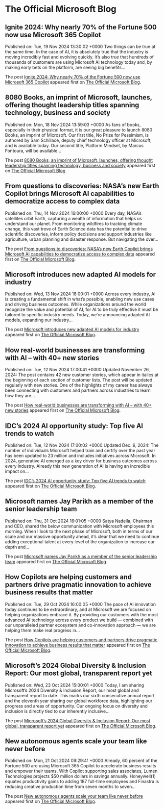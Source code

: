 # The Official Microsoft Blog

## Ignite 2024: Why nearly 70% of the Fortune 500 now use Microsoft 365 Copilot
Published on: Tue, 19 Nov 2024 13:30:02 +0000
Two things can be true at the same time. In the case of AI, it is absolutely true that the industry is moving incredibly fast and evolving quickly. It’s also true that hundreds of thousands of customers are using Microsoft AI technology today and, by making early bets on the platform, are seeing big benefits...

The post [Ignite 2024: Why nearly 70% of the Fortune 500 now use Microsoft 365 Copilot](https://blogs.microsoft.com/blog/2024/11/19/ignite-2024-why-nearly-70-of-the-fortune-500-now-use-microsoft-365-copilot/) appeared first on [The Official Microsoft Blog](https://blogs.microsoft.com).
## 8080 Books, an imprint of Microsoft, launches, offering thought leadership titles spanning technology, business and society
Published on: Mon, 18 Nov 2024 13:59:03 +0000
As fans of books, especially in their physical format, it is our great pleasure to launch 8080 Books, an imprint of Microsoft. Our first title, No Prize for Pessimism, is authored by Sam Schillace, deputy chief technology officer at Microsoft, and is available today. Our second title, Platform Mindset, by Marcus Fontoura, will be available...

The post [8080 Books, an imprint of Microsoft, launches, offering thought leadership titles spanning technology, business and society](https://blogs.microsoft.com/blog/2024/11/18/8080-books-an-imprint-of-microsoft-launches-offering-thought-leadership-titles-spanning-technology-business-and-society/) appeared first on [The Official Microsoft Blog](https://blogs.microsoft.com).
## From questions to discoveries: NASA’s new Earth Copilot brings Microsoft AI capabilities to democratize access to complex data
Published on: Thu, 14 Nov 2024 16:00:00 +0000
Every day, NASA’s satellites orbit Earth, capturing a wealth of information that helps us understand our planet. From monitoring wildfires to tracking climate change, this vast trove of Earth Science data has the potential to drive scientific discoveries, inform policy decisions and support industries like agriculture, urban planning and disaster response. But navigating the over...

The post [From questions to discoveries: NASA’s new Earth Copilot brings Microsoft AI capabilities to democratize access to complex data](https://blogs.microsoft.com/blog/2024/11/14/from-questions-to-discoveries-nasas-new-earth-copilot-brings-microsoft-ai-capabilities-to-democratize-access-to-complex-data/) appeared first on [The Official Microsoft Blog](https://blogs.microsoft.com).
## Microsoft introduces new adapted AI models for industry
Published on: Wed, 13 Nov 2024 16:00:01 +0000
Across every industry, AI is creating a fundamental shift in what’s possible, enabling new use cases and driving business outcomes. While organizations around the world recognize the value and potential of AI, for AI to be truly effective it must be tailored to specific industry needs. Today, we’re announcing adapted AI models, expanding our industry...

The post [Microsoft introduces new adapted AI models for industry](https://blogs.microsoft.com/blog/2024/11/13/microsoft-introduces-new-adapted-ai-models-for-industry/) appeared first on [The Official Microsoft Blog](https://blogs.microsoft.com).
## How real-world businesses are transforming with AI – with 40+ new stories
Published on: Tue, 12 Nov 2024 17:00:41 +0000
Updated November 26, 2024: The post contains 42 new customer stories, which appear in italics at the beginning of each section of customer lists. The post will be updated regularly with new stories. One of the highlights of my career has always been connecting with customers and partners across industries to learn how they are...

The post [How real-world businesses are transforming with AI – with 40+ new stories](https://blogs.microsoft.com/blog/2024/11/12/https-blogs-microsoft-com-blog-2024-11-12-how-real-world-businesses-are-transforming-with-ai/) appeared first on [The Official Microsoft Blog](https://blogs.microsoft.com).
## IDC’s 2024 AI opportunity study: Top five AI trends to watch
Published on: Tue, 12 Nov 2024 17:00:02 +0000
Updated Dec. 9, 2024: The number of individuals Microsoft helped train and certify over the past year has been updated to 23 million and includes initiatives across Microsoft. In 2024, generative AI emerged as a key driver for business outcomes across every industry. Already this new generation of AI is having an incredible impact on...

The post [IDC’s 2024 AI opportunity study: Top five AI trends to watch](https://blogs.microsoft.com/blog/2024/11/12/idcs-2024-ai-opportunity-study-top-five-ai-trends-to-watch/) appeared first on [The Official Microsoft Blog](https://blogs.microsoft.com).
## Microsoft names Jay Parikh as a member of the senior leadership team
Published on: Thu, 31 Oct 2024 16:01:05 +0000
Satya Nadella, Chairman and CEO, shared the below communication with Microsoft employees this morning. When I look to the next phase of Microsoft, both in terms of our scale and our massive opportunity ahead, it’s clear that we need to continue adding exceptional talent at every level of the organization to increase our depth and...

The post [Microsoft names Jay Parikh as a member of the senior leadership team](https://blogs.microsoft.com/blog/2024/10/31/microsoft-names-jay-parikh-as-a-member-of-the-senior-leadership-team/) appeared first on [The Official Microsoft Blog](https://blogs.microsoft.com).
## How Copilots are helping customers and partners drive pragmatic innovation to achieve business results that matter
Published on: Tue, 29 Oct 2024 16:00:05 +0000
The pace of AI innovation today continues to be extraordinary, and at Microsoft we are focused on helping organizations embrace it. By providing our customers with the most advanced AI technology across every product we build — combined with our unparalleled partner ecosystem and co-innovation approach — we are helping them make real progress in...

The post [How Copilots are helping customers and partners drive pragmatic innovation to achieve business results that matter](https://blogs.microsoft.com/blog/2024/10/29/how-copilots-are-helping-customers-and-partners-drive-pragmatic-innovation-to-achieve-business-results-that-matter/) appeared first on [The Official Microsoft Blog](https://blogs.microsoft.com).
## Microsoft’s 2024 Global Diversity & Inclusion Report: Our most global, transparent report yet
Published on: Wed, 23 Oct 2024 15:00:01 +0000
Today, I am sharing Microsoft’s 2024 Diversity & Inclusion Report, our most global and transparent report to date. This marks our sixth consecutive annual report and the eleventh year sharing our global workforce data, highlighting our progress and areas of opportunity. Our ongoing focus on diversity and inclusion is directly tied to our inherently inclusive...

The post [Microsoft’s 2024 Global Diversity & Inclusion Report: Our most global, transparent report yet](https://blogs.microsoft.com/blog/2024/10/23/microsofts-2024-global-diversity-inclusion-report-our-most-global-transparent-report-yet/) appeared first on [The Official Microsoft Blog](https://blogs.microsoft.com).
## New autonomous agents scale your team like never before
Published on: Mon, 21 Oct 2024 09:29:41 +0000
Already, 60 percent of the Fortune 500 are using Microsoft 365 Copilot to accelerate business results and empower their teams. With Copilot supporting sales associates, Lumen Technologies projects $50 million dollars in savings annually. Honeywell(1) equates productivity gains to adding 187 full-time employees and Finastra is reducing creative production time from seven months to seven...

The post [New autonomous agents scale your team like never before](https://blogs.microsoft.com/blog/2024/10/21/new-autonomous-agents-scale-your-team-like-never-before/) appeared first on [The Official Microsoft Blog](https://blogs.microsoft.com).